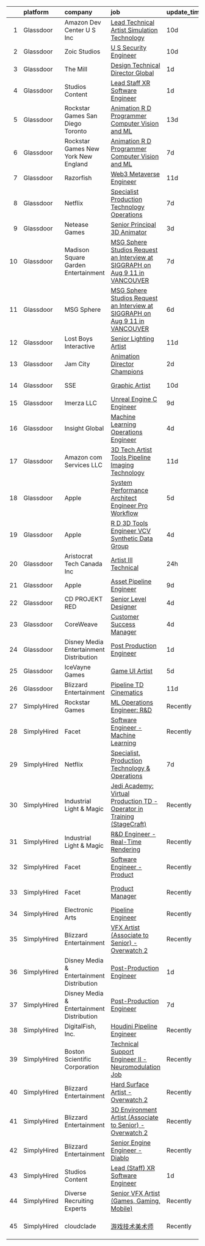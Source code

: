 

|    | platform    | company                                   | job                                                                                                                                                                                                                                                                                                                                                                                                                                                                                                                                                                                                                                                                                                                                                                                                                                                                                                                                                                                                                                                                                                                                                                                                                                                                                                                                                                                                        | update_time   | location            |
|---:|:------------|:------------------------------------------|:-----------------------------------------------------------------------------------------------------------------------------------------------------------------------------------------------------------------------------------------------------------------------------------------------------------------------------------------------------------------------------------------------------------------------------------------------------------------------------------------------------------------------------------------------------------------------------------------------------------------------------------------------------------------------------------------------------------------------------------------------------------------------------------------------------------------------------------------------------------------------------------------------------------------------------------------------------------------------------------------------------------------------------------------------------------------------------------------------------------------------------------------------------------------------------------------------------------------------------------------------------------------------------------------------------------------------------------------------------------------------------------------------------------|:--------------|:--------------------|
|  1 | Glassdoor   | Amazon Dev Center U S   Inc               | [Lead Technical Artist  Simulation Technology](https://www.glassdoor.com/partner/jobListing.htm?pos=124&ao=1136043&s=58&guid=0000018229d8dc769f7ef211166c7674&src=GD_JOB_AD&t=SR&vt=w&cs=1_73c84cad&cb=1658559454603&jobListingId=1008000807502&jrtk=3-0-1g8kthn52jm55801-1g8kthn5gj46s800-2176659b6cb6fee6-)                                                                                                                                                                                                                                                                                                                                                                                                                                                                                                                                                                                                                                                                                                                                                                                                                                                                                                                                                                                                                                                                                              | 10d           | Florida             |
|  2 | Glassdoor   | Zoic Studios                              | [U S  Security Engineer](https://www.glassdoor.com/partner/jobListing.htm?pos=114&ao=1136043&s=58&guid=0000018229d8dc769f7ef211166c7674&src=GD_JOB_AD&t=SR&vt=w&ea=1&cs=1_0bd0f3f0&cb=1658559454602&jobListingId=1008001099170&jrtk=3-0-1g8kthn52jm55801-1g8kthn5gj46s800-3fce2bb8b019d9b2-)                                                                                                                                                                                                                                                                                                                                                                                                                                                                                                                                                                                                                                                                                                                                                                                                                                                                                                                                                                                                                                                                                                               | 10d           | Remote              |
|  3 | Glassdoor   | The Mill                                  | [Design Technical Director  Global](https://www.glassdoor.com/partner/jobListing.htm?pos=117&ao=1136043&s=58&guid=0000018229d8dc769f7ef211166c7674&src=GD_JOB_AD&t=SR&vt=w&cs=1_1b66e8bd&cb=1658559454603&jobListingId=1008021649194&jrtk=3-0-1g8kthn52jm55801-1g8kthn5gj46s800-1ee43a0842414491-)                                                                                                                                                                                                                                                                                                                                                                                                                                                                                                                                                                                                                                                                                                                                                                                                                                                                                                                                                                                                                                                                                                         | 1d            | New York, NY        |
|  4 | Glassdoor   | Studios Content                           | [Lead  Staff  XR Software Engineer](https://www.glassdoor.com/partner/jobListing.htm?pos=103&ao=1110586&s=58&guid=0000018229d8dc769f7ef211166c7674&src=GD_JOB_AD&t=SR&vt=w&cs=1_790d3f16&cb=1658559454601&jobListingId=1008020675863&cpc=CBEBA1A9D941894A&jrtk=3-0-1g8kthn52jm55801-1g8kthn5gj46s800-a02d03ca6b972eeb--6NYlbfkN0DAFTyt7pbDCC2JPO79CSdi1dIb81yjczP5qsKcZIxgiYm3-7g-689UM0rgypL64cpNDepkh3HaOlquiznncK0jDhtZzDMGJ0DVmq6xchC8MKpsDTl4-NPe-XVzN8aSxIOK4n9EysEMYtB1lSR1phauX5zsP9EDQYqDS4tc0RyaVfo8zzwzz12m0KB22PE8GxEfPhpw5gq9zpgqdP0aZ6CNaltAvhp2bTeoTz6Bzm1_0vb-IpUzLYYGREN9NbCmf_0Cbp_7jo65XrAFqzwouaWCM_FArWngoweH9gn3bE6GFAKkFHXr-UQX0YteyitXOvQJMIZnIliLyzsNpml59kzOTDXeg8Wt8w8bW06QVvTacQ22Qv53vUUdPhktjX0DKuUEft6R9X-PJNIWHkBzFEXc4Gd9aJslyH3vY5LIEBY727fXrK6I9hh_zoI3UbQW29c%3D)                                                                                                                                                                                                                                                                                                                                                                                                                                                                                                                                                                                                      | 1d            | Glendale, CA        |
|  5 | Glassdoor   | Rockstar Games San Diego   Toronto        | [Animation R D Programmer  Computer Vision and ML](https://www.glassdoor.com/partner/jobListing.htm?pos=123&ao=1136043&s=58&guid=0000018229d8dc769f7ef211166c7674&src=GD_JOB_AD&t=SR&vt=w&cs=1_2a143961&cb=1658559454603&jobListingId=1007994889333&jrtk=3-0-1g8kthn52jm55801-1g8kthn5gj46s800-3d94f6aba5e2c913-)                                                                                                                                                                                                                                                                                                                                                                                                                                                                                                                                                                                                                                                                                                                                                                                                                                                                                                                                                                                                                                                                                          | 13d           | Carlsbad, CA        |
|  6 | Glassdoor   | Rockstar Games New York   New England     | [Animation R D Programmer  Computer Vision and ML](https://www.glassdoor.com/partner/jobListing.htm?pos=125&ao=1136043&s=58&guid=0000018229d8dc769f7ef211166c7674&src=GD_JOB_AD&t=SR&vt=w&cs=1_85bc7484&cb=1658559454603&jobListingId=1008008924422&jrtk=3-0-1g8kthn52jm55801-1g8kthn5gj46s800-3642d98c74d7049e-)                                                                                                                                                                                                                                                                                                                                                                                                                                                                                                                                                                                                                                                                                                                                                                                                                                                                                                                                                                                                                                                                                          | 7d            | Manhattan           |
|  7 | Glassdoor   | Razorfish                                 | [Web3 Metaverse Engineer](https://www.glassdoor.com/partner/jobListing.htm?pos=110&ao=1136043&s=58&guid=0000018229d8dc769f7ef211166c7674&src=GD_JOB_AD&t=SR&vt=w&ea=1&cs=1_7e487ba3&cb=1658559454602&jobListingId=1007999007023&jrtk=3-0-1g8kthn52jm55801-1g8kthn5gj46s800-37130fe9a53d6876-)                                                                                                                                                                                                                                                                                                                                                                                                                                                                                                                                                                                                                                                                                                                                                                                                                                                                                                                                                                                                                                                                                                              | 11d           | New York, NY        |
|  8 | Glassdoor   | Netflix                                   | [Specialist  Production Technology   Operations](https://www.glassdoor.com/partner/jobListing.htm?pos=107&ao=1136043&s=58&guid=0000018229d8dc769f7ef211166c7674&src=GD_JOB_AD&t=SR&vt=w&cs=1_dfebc5be&cb=1658559454601&jobListingId=1008008710790&jrtk=3-0-1g8kthn52jm55801-1g8kthn5gj46s800-54fec7f0239f9949-)                                                                                                                                                                                                                                                                                                                                                                                                                                                                                                                                                                                                                                                                                                                                                                                                                                                                                                                                                                                                                                                                                            | 7d            | Los Angeles, CA     |
|  9 | Glassdoor   | Netease Games                             | [Senior   Principal 3D Animator](https://www.glassdoor.com/partner/jobListing.htm?pos=113&ao=1136043&s=58&guid=0000018229d8dc769f7ef211166c7674&src=GD_JOB_AD&t=SR&vt=w&ea=1&cs=1_1ec00607&cb=1658559454602&jobListingId=1008014864247&jrtk=3-0-1g8kthn52jm55801-1g8kthn5gj46s800-9d8f3e71dd8e24b0-)                                                                                                                                                                                                                                                                                                                                                                                                                                                                                                                                                                                                                                                                                                                                                                                                                                                                                                                                                                                                                                                                                                       | 3d            | Remote              |
| 10 | Glassdoor   | Madison Square Garden Entertainment       | [MSG Sphere Studios   Request an Interview at SIGGRAPH on Aug 9   11 in VANCOUVER](https://www.glassdoor.com/partner/jobListing.htm?pos=115&ao=1136043&s=58&guid=0000018229d8dc769f7ef211166c7674&src=GD_JOB_AD&t=SR&vt=w&cs=1_682563f1&cb=1658559454602&jobListingId=1008009076227&jrtk=3-0-1g8kthn52jm55801-1g8kthn5gj46s800-a5473954148aa4c1-)                                                                                                                                                                                                                                                                                                                                                                                                                                                                                                                                                                                                                                                                                                                                                                                                                                                                                                                                                                                                                                                          | 7d            | Burbank, CA         |
| 11 | Glassdoor   | MSG Sphere                                | [MSG Sphere Studios   Request an Interview at SIGGRAPH on Aug 9   11 in VANCOUVER](https://www.glassdoor.com/partner/jobListing.htm?pos=118&ao=1136043&s=58&guid=0000018229d8dc769f7ef211166c7674&src=GD_JOB_AD&t=SR&vt=w&cs=1_96ee16f2&cb=1658559454603&jobListingId=1008009429137&jrtk=3-0-1g8kthn52jm55801-1g8kthn5gj46s800-52b17ac948aa8bc8-)                                                                                                                                                                                                                                                                                                                                                                                                                                                                                                                                                                                                                                                                                                                                                                                                                                                                                                                                                                                                                                                          | 6d            | Burbank, CA         |
| 12 | Glassdoor   | Lost Boys Interactive                     | [Senior Lighting Artist](https://www.glassdoor.com/partner/jobListing.htm?pos=121&ao=1136043&s=58&guid=0000018229d8dc769f7ef211166c7674&src=GD_JOB_AD&t=SR&vt=w&ea=1&cs=1_8ae4c21b&cb=1658559454603&jobListingId=1007997869563&jrtk=3-0-1g8kthn52jm55801-1g8kthn5gj46s800-51f467638d738e51-)                                                                                                                                                                                                                                                                                                                                                                                                                                                                                                                                                                                                                                                                                                                                                                                                                                                                                                                                                                                                                                                                                                               | 11d           | Remote              |
| 13 | Glassdoor   | Jam City                                  | [Animation Director  Champions ](https://www.glassdoor.com/partner/jobListing.htm?pos=112&ao=1136043&s=58&guid=0000018229d8dc769f7ef211166c7674&src=GD_JOB_AD&t=SR&vt=w&ea=1&cs=1_17363af2&cb=1658559454602&jobListingId=1008018283775&jrtk=3-0-1g8kthn52jm55801-1g8kthn5gj46s800-4610afd753adbaaa-)                                                                                                                                                                                                                                                                                                                                                                                                                                                                                                                                                                                                                                                                                                                                                                                                                                                                                                                                                                                                                                                                                                       | 2d            | Culver City, CA     |
| 14 | Glassdoor   | SSE                                       | [Graphic Artist](https://www.glassdoor.com/partner/jobListing.htm?pos=122&ao=1136043&s=58&guid=0000018229d8dc769f7ef211166c7674&src=GD_JOB_AD&t=SR&vt=w&ea=1&cs=1_0e44444a&cb=1658559454603&jobListingId=1008001110074&jrtk=3-0-1g8kthn52jm55801-1g8kthn5gj46s800-50d7530ccefde205-)                                                                                                                                                                                                                                                                                                                                                                                                                                                                                                                                                                                                                                                                                                                                                                                                                                                                                                                                                                                                                                                                                                                       | 10d           | Jacksonville, FL    |
| 15 | Glassdoor   | Imerza  LLC                               | [Unreal Engine   C   Engineer](https://www.glassdoor.com/partner/jobListing.htm?pos=109&ao=1136043&s=58&guid=0000018229d8dc769f7ef211166c7674&src=GD_JOB_AD&t=SR&vt=w&ea=1&cs=1_8331529c&cb=1658559454602&jobListingId=1008001897361&jrtk=3-0-1g8kthn52jm55801-1g8kthn5gj46s800-8c79bb2871c86338-)                                                                                                                                                                                                                                                                                                                                                                                                                                                                                                                                                                                                                                                                                                                                                                                                                                                                                                                                                                                                                                                                                                         | 9d            | Remote              |
| 16 | Glassdoor   | Insight Global                            | [Machine Learning Operations Engineer](https://www.glassdoor.com/partner/jobListing.htm?pos=106&ao=1110586&s=58&guid=0000018229d8dc769f7ef211166c7674&src=GD_JOB_AD&t=SR&vt=w&cs=1_0e0192a5&cb=1658559454601&jobListingId=1008012941286&cpc=2CAED5C921A5F994&jrtk=3-0-1g8kthn52jm55801-1g8kthn5gj46s800-6ee3d94ebee2f9ff--6NYlbfkN0BKkHZu3wF05EeDimN_p6sYpKCMArvwa95YdH7UpkaBCqc7l59ErwqcIquYO0j72pdr6uJAyOo3IhqaKS8B1HTcKOCJMHxonO5G7CoFL1jLxb1duZ4BfCkkUjZqig21xXxHhpDV4ec3AX60YIPuOxjqNpShvHCPMqyIQBsVTguKDeUQwPYyUdttrnIV3cPlG-44Akhr5IYU0Tr0_bTaYNYi6H9QM9VTOnTYChG89voHz-eEsA3BamEYZQ9NIkcQI98zbrHplh71S0TPIqk85OU1_azD4pdnxOf9Ilc0dC5qEXYg6YAD7ExcV_a4Xkf3jCDXN4nxF0_ZnwQ3xpB14d_eoHit2drNsj89dA7h_1w_izCmq4P8tXTnqSLTmbNJsoj6dqg4krLdRgcu_8Bsx8VprOi6ndOHVNQNcQX_mHDRjQZY1emNUB0iAY_oMIvtd-4zS-tDnyWBUfx2jqxtSrAXzKxkSp88U2ZrDI9jrQ491g%3D%3D)                                                                                                                                                                                                                                                                                                                                                                                                                                                                                                                                                     | 4d            | Carlsbad, CA        |
| 17 | Glassdoor   | Amazon com Services LLC                   | [3D Tech Artist   Tools   Pipeline  Imaging Technology](https://www.glassdoor.com/partner/jobListing.htm?pos=120&ao=1136043&s=58&guid=0000018229d8dc769f7ef211166c7674&src=GD_JOB_AD&t=SR&vt=w&cs=1_13c55309&cb=1658559454603&jobListingId=1007998216393&jrtk=3-0-1g8kthn52jm55801-1g8kthn5gj46s800-f27f40d9307d398a-)                                                                                                                                                                                                                                                                                                                                                                                                                                                                                                                                                                                                                                                                                                                                                                                                                                                                                                                                                                                                                                                                                     | 11d           | New York, NY        |
| 18 | Glassdoor   | Apple                                     | [System Performance Architect Engineer   Pro Workflow](https://www.glassdoor.com/partner/jobListing.htm?pos=102&ao=1110586&s=58&guid=0000018229d8dc769f7ef211166c7674&src=GD_JOB_AD&t=SR&vt=w&cs=1_fbed1063&cb=1658559454601&jobListingId=1008010117614&cpc=E04C949A9101C6A2&jrtk=3-0-1g8kthn52jm55801-1g8kthn5gj46s800-84ee9f20d4e1af98--6NYlbfkN0BvKrLyj5gPmtZO9T8euul8TCxuuKNOtzRJOomxnwSEodTz2Bc-sPZlavsCvouCU0WpyavI31Cnj_8JzDq7GXmUJFSP92R04ZfKaA2yrdo6aWOzbJpQl6RFvmPaS4sPZYe4k_bx2Wz5AC16fD_0tVtAMbgnEe2rz20Nac8IDlX6E4st2zMK_iJcUOmp2spFPq8nr5_fuKzgIF6y-qu5AnGjKAXnFUdDl9VUstFNZAkkrhlkqfssmOX0Ir_OVk-V_c56SbTt9p8p0L35XbYqRQngh-WA7uAzhhgniMPMYCEfEHcbJG50qCw3ySUBujjS7PLnV3KjwcWTUImckAKKNXzztzg7ECEOnvAq_x6KEQGZ0WUaWG7DQq1jGvauTbUDDbQG4fvY4YX8l40_jhUYBhh8p3fqA4M8cuPy6zxFpMuofuMmoN-xnhb1hJFmU-sMXQetLopsOmCTPMV3b9ou-UT4aW_2AllsoRwFKDXYs2NU9H3owR60SK4_grlTPD-2gqPAy0OEZ9CroNiuZuRxqUJPjfkn54NCU83T9x4wVngoSwP9DlF-gZHaXJ3g-KMPacY7WCvpnQs8nUVhlcSHuOHwYxj0voGBejos1nLbViN3kYaRR7_XbxyqXGmZGpyjebSUii6wJxnw6KFLuYBSG9AKx0OU3046kqvN0fJTzNpz-xLp5UnuVVk_kuheW-VuHIHiDGa3IQ3hYdG2n3Y8zBKs0c_i7IDexxz33dLtVec_F4ywByjscZE_cqnWCOjg7AOfRPey20uOrgzMPiZ1dYQMMIi7aJpFhpqaBQZT7SBnsaHg2IxUUoyj0E5BAqSfk--urJYcKT3dFIj-qZcZ0z__DhgUKK7lw0gp-f5CE2zZVK5jlDI3yWs4wv5qeh2RcmvVYiKoj4ZmbK9g2hcHbY5SdvQauBK2VFiXA_DE40Qb0NI47UVDvHcqnuRzCbn7_lq4DyLwDZvpoandPz5Lx_pJCUnnzWvhcliI14xJHxQ68mtyx9dRgQcJ) | 5d            | Portland, OR        |
| 19 | Glassdoor   | Apple                                     | [R D 3D Tools Engineer  VCV Synthetic Data Group](https://www.glassdoor.com/partner/jobListing.htm?pos=105&ao=1110586&s=58&guid=0000018229d8dc769f7ef211166c7674&src=GD_JOB_AD&t=SR&vt=w&cs=1_87c3d871&cb=1658559454601&jobListingId=1008011631925&cpc=C4A69CCDBB3B9599&jrtk=3-0-1g8kthn52jm55801-1g8kthn5gj46s800-4df676c2e13f7c6f--6NYlbfkN0BvKrLyj5gPmtZO9T8euul8TCxuuKNOtzRJOomxnwSEodTz2Bc-sPZl8WPllYOnI2jRAwbqYtCDSM2NaypT2bv9zNRDusitbExnmh9yaDCWqtVlBcCtkUdwsrkNbXEo9iMcl4JyRDwD_dHGsCaOtQuxQRUde536nTFcfviIrUnxMEBwccHNPa0tuZ9NrW6vmENXvUBe6zAzAxKeLv5-kK5HuQzwY5Sk3SBS5T4rCprPlc8d_YM_E9CU_SOAVyVktWWoz4_8Zei7VO-JjWcFPDOrPaz9iR6RYvGxlXn74e31dy7Oth6uei77JcUdmBaeFzAbNCbFyMyhxSgr5Q5H9awNTjizy7nU9KKevNNyi1E4gXICIQl_tP7hschWDGvSiBycqvxrpRtqeOnTYxmsjfHLksxNCjl8zUJZkIXFYQ-qkEVLb9BN-mmsHMYcXN-n1HuSmuvrOnzpGd29oMA8GFK8BA5PeSb2321MGGYzUghimiGBWn5z-nRB3xJ3-HE0093g2GqViLXXwNGhZr1MtaFQ4tQFkLOB1zQTZAXIA1zztmfc8CvESC8n9Cr-BKd30m_CI0ItA9YHsZcUutr0ISw9rb9MsktRLUfUL_VI_NsNnY5vDzhGHU9irWTiw588IDqSR5QDYdMFQhNIC9g553_Hu9s6K4F8CICV4mL-nrXRi8mtnus1ubqtV03NWEyzbDYbC_QNdDTh_rssnMPDsfUsj-Q21YL2AajpXQfjDbne-caIAKcUEUKo_sFI_dVFE3qhXxWMe73xvHU2BMjCqynxXpQ81moS7ZuOQYWosQfzYebs1GGYevA_FMck9a7tDPEJun-7xTx11aUkPiAUC56Or2xMa0JERHknSVyRRM26C3_IXO_nqPB2jICg6ygPEXAYU0RGjdIjSvJul9D000RqESiwqUVEe3UFBCIHdNJ8T-naXuLFcHS4V9bnMLKyU4QL8y9mbcBvO_873dvU4D0I-HxQ4DLcJKk%3D)                        | 4d            | San Diego, CA       |
| 20 | Glassdoor   | Aristocrat Tech Canada Inc                | [Artist III  Technical](https://www.glassdoor.com/partner/jobListing.htm?pos=119&ao=1136043&s=58&guid=0000018229d8dc769f7ef211166c7674&src=GD_JOB_AD&t=SR&vt=w&cs=1_5dce51ca&cb=1658559454603&jobListingId=1008021903534&jrtk=3-0-1g8kthn52jm55801-1g8kthn5gj46s800-fb58dfd105e1b930-)                                                                                                                                                                                                                                                                                                                                                                                                                                                                                                                                                                                                                                                                                                                                                                                                                                                                                                                                                                                                                                                                                                                     | 24h           | Las Vegas, NV       |
| 21 | Glassdoor   | Apple                                     | [Asset Pipeline Engineer](https://www.glassdoor.com/partner/jobListing.htm?pos=104&ao=1110586&s=58&guid=0000018229d8dc769f7ef211166c7674&src=GD_JOB_AD&t=SR&vt=w&cs=1_2a651c68&cb=1658559454601&jobListingId=1008004162533&cpc=8795CF9063CD573D&jrtk=3-0-1g8kthn52jm55801-1g8kthn5gj46s800-9798daa2e282cec1--6NYlbfkN0BvKrLyj5gPmtZO9T8euul8TCxuuKNOtzRJOomxnwSEodTz2Bc-sPZlbtkML8D-m4prOH3i67mH9X5k1VXnxBL_Mt19y1o4se6iputKxUUMekntSO6k-JQT0_GFQRfeb6R7JdLahkC5efiTC97RnJt-2q91NhJcb1TH8Fu02Sj-YzKmQdhJaGwxO6dhrWVNeIZYZXR1xL_gpzGU97DcnXh8QeaD13ETLXLfRNoLhkak5QHxiu91qfJESQYBbiVzEv2BTSFh-4gi-vfmMeR0uAZeul2i3gN5XpzljusA1rJXwH3q1vuYIfFW29JGIKt3sa6SfZCxQsosWC_fxijtVnaJYwZuNLtlWIltfOw73kk7ojpr3jAzTHHOZAtTllGcHFGkELEl4ISDtLlJDNzMB-5OwX0FM7jj17JCIPCJjJebMZWem634HY1OcHNsovh2w2cDNFhszOmNMlGi2t8j3gVhCpLZpxqkxAFtesHSOqd2sxvP0oTm2NwLwamoy7acsKkeMuWLA53pT6tWP2739T4QjIyZtlBK3a6n6O-x00LcbfIh5Xg47RuOS7-vs55wxa5sxybS8_t2lvoblRHdGacFJsMt8dU7WryvDCa-t8FDvuOE8usAjTfdb21E-9QyCtcwJBrpES1mV7u0cRcheYiapVUe3jh2DijzCrwO2knXWd-p1d2jw7nYGFudbHEnnK2Xzj_QBbeZekL9Tt1f0REhacMahPWUIxjHMakfl9pxlm9LwtNYcLar02SEt1Pbj1F-4fAdj01MGbVjat7JSch9ApipvwuT4wCS0Q-kxf0fYixqJHBuzD6O7rTvysqi78keOXTttCWhiEyhCijCpy0W4rbMuJHInSwzIKAI_RkCsVK5zjd2gLMfGZvHkJp2t73Nt8s_t2EOCow2vlFl7X182ZuYG3MDbnB4Rq2X_6ZaTDptBqUH_9-gsWaZPoUmGZDtUYEVNPqFvg%3D%3D)                                                                  | 9d            | Boulder, CO         |
| 22 | Glassdoor   | CD PROJEKT RED                            | [Senior Level Designer](https://www.glassdoor.com/partner/jobListing.htm?pos=111&ao=1136043&s=58&guid=0000018229d8dc769f7ef211166c7674&src=GD_JOB_AD&t=SR&vt=w&ea=1&cs=1_02bcbc01&cb=1658559454602&jobListingId=1008013433162&jrtk=3-0-1g8kthn52jm55801-1g8kthn5gj46s800-4c9a8438ff845ca6-)                                                                                                                                                                                                                                                                                                                                                                                                                                                                                                                                                                                                                                                                                                                                                                                                                                                                                                                                                                                                                                                                                                                | 4d            | Boston, MA          |
| 23 | Glassdoor   | CoreWeave                                 | [Customer Success Manager](https://www.glassdoor.com/partner/jobListing.htm?pos=126&ao=1136043&s=58&guid=0000018229d8dc769f7ef211166c7674&src=GD_JOB_AD&t=SR&vt=w&ea=1&cs=1_2a6bf359&cb=1658559454603&jobListingId=1008012382865&jrtk=3-0-1g8kthn52jm55801-1g8kthn5gj46s800-1ca0ecf4dbaa042a-)                                                                                                                                                                                                                                                                                                                                                                                                                                                                                                                                                                                                                                                                                                                                                                                                                                                                                                                                                                                                                                                                                                             | 4d            | Springfield, NJ     |
| 24 | Glassdoor   | Disney Media   Entertainment Distribution | [Post Production Engineer](https://www.glassdoor.com/partner/jobListing.htm?pos=101&ao=1110586&s=58&guid=0000018229d8dc769f7ef211166c7674&src=GD_JOB_AD&t=SR&vt=w&cs=1_9d3d35eb&cb=1658559454601&jobListingId=1008020678852&cpc=883DC43018083D9A&jrtk=3-0-1g8kthn52jm55801-1g8kthn5gj46s800-3c835cdda165fda9--6NYlbfkN0DAFTyt7pbDCC2JPO79CSdi1dIb81yjczP5qsKcZIxgiYm3-7g-689UM0rgypL64cpNDepkh3HaOiPUzudfRA2fgJtsvLK3pMffg2YPvPwqcNhjkziFshOOdfasQJj5QlY5yO82a-iDwB4nvECgOFBIYGQ-MmtkHXyOWhU2JM6J2LyDTBhbmT9cLEv4_ClgT6IQcgfd3EJA6O8SdobA1nRJROIqn1Ky1Hs2EW95xrBbmap12SyuhovsbKu7wB2A_VAYRsb4V-LKLb2p2eedsC1wiRFKokvrHoCuN-Ny1x7Oj84M6h84VJ0KrnnowEPIXWzfvz_bA3UNqatomvUFaNDAL1IzToGcUgbZlfv-6gbcseoPfVIzkZEHql-JdSzliMveLZzjmXfjlrRbac6ZVruO-rSF7xadFM57A6Ox2EQJLUogtyAJlyHtN1yPfJSIze0%3D)                                                                                                                                                                                                                                                                                                                                                                                                                                                                                                                                                                                                               | 1d            | Los Angeles, CA     |
| 25 | Glassdoor   | IceVayne Games                            | [Game UI Artist](https://www.glassdoor.com/partner/jobListing.htm?pos=108&ao=1136043&s=58&guid=0000018229d8dc769f7ef211166c7674&src=GD_JOB_AD&t=SR&vt=w&ea=1&cs=1_9bba9041&cb=1658559454602&jobListingId=1008010939116&jrtk=3-0-1g8kthn52jm55801-1g8kthn5gj46s800-a4580d4e6a89142d-)                                                                                                                                                                                                                                                                                                                                                                                                                                                                                                                                                                                                                                                                                                                                                                                                                                                                                                                                                                                                                                                                                                                       | 5d            | Remote              |
| 26 | Glassdoor   | Blizzard Entertainment                    | [Pipeline TD  Cinematics](https://www.glassdoor.com/partner/jobListing.htm?pos=116&ao=1136043&s=58&guid=0000018229d8dc769f7ef211166c7674&src=GD_JOB_AD&t=SR&vt=w&cs=1_4a42e153&cb=1658559454603&jobListingId=1007998161798&jrtk=3-0-1g8kthn52jm55801-1g8kthn5gj46s800-ea65093ab2c5173b-)                                                                                                                                                                                                                                                                                                                                                                                                                                                                                                                                                                                                                                                                                                                                                                                                                                                                                                                                                                                                                                                                                                                   | 11d           | Irvine, CA          |
| 27 | SimplyHired | Rockstar Games                            | [ML Operations Engineer: R&D](https://www.simplyhired.com/job/4UqlRtnLgoaGMicsjYesIr1pOsvzIkP6eOaM6e0xWXRYodvM_Zhi2w?q=vfx+engineer)                                                                                                                                                                                                                                                                                                                                                                                                                                                                                                                                                                                                                                                                                                                                                                                                                                                                                                                                                                                                                                                                                                                                                                                                                                                                       | Recently      | Carlsbad, CA        |
| 28 | SimplyHired | Facet                                     | [Software Engineer - Machine Learning](https://www.simplyhired.com/job/rRl7LpYqGiIowLAwzbrNzMgXtXTFbKgtp-z9fo66PKEqX4Q6nYlO_w?q=vfx+engineer)                                                                                                                                                                                                                                                                                                                                                                                                                                                                                                                                                                                                                                                                                                                                                                                                                                                                                                                                                                                                                                                                                                                                                                                                                                                              | Recently      | San Francisco, CA   |
| 29 | SimplyHired | Netflix                                   | [Specialist, Production Technology & Operations](https://www.simplyhired.com/job/QPxpl2uRWzCVLK_MpTJS5mm-1-iefnEkYePSoJ2BrNociR9lepIGAg?q=vfx+engineer)                                                                                                                                                                                                                                                                                                                                                                                                                                                                                                                                                                                                                                                                                                                                                                                                                                                                                                                                                                                                                                                                                                                                                                                                                                                    | 7d            | Los Angeles, CA     |
| 30 | SimplyHired | Industrial Light & Magic                  | [Jedi Academy: Virtual Production TD - Operator in Training (StageCraft)](https://www.simplyhired.com/job/gZV-jaTXxPtjQSZ63S-xKJ5_BtDUpD3gf-1Z9y3jEl6TUZ13C7BJSA?q=vfx+engineer)                                                                                                                                                                                                                                                                                                                                                                                                                                                                                                                                                                                                                                                                                                                                                                                                                                                                                                                                                                                                                                                                                                                                                                                                                           | Recently      | Manhattan Beach, CA |
| 31 | SimplyHired | Industrial Light & Magic                  | [R&D Engineer - Real-Time Rendering](https://www.simplyhired.com/job/AUITEjAo6GA1YiQNl7IbJ9r4lmSeg94_QQ9c-H8P9DfV7-fi2Fkmfg?q=vfx+engineer)                                                                                                                                                                                                                                                                                                                                                                                                                                                                                                                                                                                                                                                                                                                                                                                                                                                                                                                                                                                                                                                                                                                                                                                                                                                                | Recently      | San Francisco, CA   |
| 32 | SimplyHired | Facet                                     | [Software Engineer - Product](https://www.simplyhired.com/job/9nNjPFRcZj1uTPydvkduuE_9xf2rqJfUj2r6QPP1T2c2rtmHnoN_Bg?q=vfx+engineer)                                                                                                                                                                                                                                                                                                                                                                                                                                                                                                                                                                                                                                                                                                                                                                                                                                                                                                                                                                                                                                                                                                                                                                                                                                                                       | Recently      | San Francisco, CA   |
| 33 | SimplyHired | Facet                                     | [Product Manager](https://www.simplyhired.com/job/Z0g2FHG69bl3issjsDc4vsVCum3uU3Iqg_rf-yyzwim2WGJ4_-ylkg?q=vfx+engineer)                                                                                                                                                                                                                                                                                                                                                                                                                                                                                                                                                                                                                                                                                                                                                                                                                                                                                                                                                                                                                                                                                                                                                                                                                                                                                   | Recently      | San Francisco, CA   |
| 34 | SimplyHired | Electronic Arts                           | [Pipeline Engineer](https://www.simplyhired.com/job/teZ_mD8NB_xqltO1oac0Z5JhcsH8PxYpZdYYtlUxHCNfaWy3IPkgCQ?q=vfx+engineer)                                                                                                                                                                                                                                                                                                                                                                                                                                                                                                                                                                                                                                                                                                                                                                                                                                                                                                                                                                                                                                                                                                                                                                                                                                                                                 | Recently      | Orlando, FL         |
| 35 | SimplyHired | Blizzard Entertainment                    | [VFX Artist (Associate to Senior) - Overwatch 2](https://www.simplyhired.com/job/2d70J5UkkZ2YmvlvJfcaEqf0vVFEZwLt57euRMmQlk3Afx_2Q_gYzw?q=vfx+engineer)                                                                                                                                                                                                                                                                                                                                                                                                                                                                                                                                                                                                                                                                                                                                                                                                                                                                                                                                                                                                                                                                                                                                                                                                                                                    | Recently      | Irvine, CA          |
| 36 | SimplyHired | Disney Media & Entertainment Distribution | [Post-Production Engineer](https://www.simplyhired.com/job/t-3WGIEmEMXn5ofi7rJfDF0pqOwhTBWFgkB3nfbrH2Wzk7VSHw0-qQ?q=vfx+engineer)                                                                                                                                                                                                                                                                                                                                                                                                                                                                                                                                                                                                                                                                                                                                                                                                                                                                                                                                                                                                                                                                                                                                                                                                                                                                          | 1d            | Los Angeles, CA     |
| 37 | SimplyHired | Disney Media & Entertainment Distribution | [Post-Production Engineer](https://www.simplyhired.com/job/IsNZerNqPLZIu6OwaWViPuDZZFegIfv6SC96iioH_p2WjW8Nqb_JnA?q=vfx+engineer)                                                                                                                                                                                                                                                                                                                                                                                                                                                                                                                                                                                                                                                                                                                                                                                                                                                                                                                                                                                                                                                                                                                                                                                                                                                                          | 7d            | Los Angeles, CA     |
| 38 | SimplyHired | DigitalFish, Inc.                         | [Houdini Pipeline Engineer](https://www.simplyhired.com/job/OXJ8CgFRLaRYJf3fg3fwt2TSgfZcUsBX1X8B0eoRtaOUx5tNd2D2wQ?q=vfx+engineer)                                                                                                                                                                                                                                                                                                                                                                                                                                                                                                                                                                                                                                                                                                                                                                                                                                                                                                                                                                                                                                                                                                                                                                                                                                                                         | Recently      | Remote              |
| 39 | SimplyHired | Boston Scientific Corporation             | [Technical Support Engineer II - Neuromodulation Job](https://www.simplyhired.com/job/x3_MqmMDt-LogOnHo7xUmnlEj8UbzvIPIV3mV5KCqtO8wo9Nzy_Dvw?q=vfx+engineer)                                                                                                                                                                                                                                                                                                                                                                                                                                                                                                                                                                                                                                                                                                                                                                                                                                                                                                                                                                                                                                                                                                                                                                                                                                               | Recently      | Valencia, CA        |
| 40 | SimplyHired | Blizzard Entertainment                    | [Hard Surface Artist - Overwatch 2](https://www.simplyhired.com/job/6UbuxcizWm0FGl0VWvCtYyHq-2-jjcWZ_YsxRvD4XaS9M8_zOx_FMA?q=vfx+engineer)                                                                                                                                                                                                                                                                                                                                                                                                                                                                                                                                                                                                                                                                                                                                                                                                                                                                                                                                                                                                                                                                                                                                                                                                                                                                 | Recently      | Irvine, CA          |
| 41 | SimplyHired | Blizzard Entertainment                    | [3D Environment Artist (Associate to Senior) - Overwatch 2](https://www.simplyhired.com/job/pw88DtF0EULjjFMy83MMr_Hg0HBZII6DCgYGL9C12joglMD-Z-Xwnw?q=vfx+engineer)                                                                                                                                                                                                                                                                                                                                                                                                                                                                                                                                                                                                                                                                                                                                                                                                                                                                                                                                                                                                                                                                                                                                                                                                                                         | Recently      | Irvine, CA          |
| 42 | SimplyHired | Blizzard Entertainment                    | [Senior Engine Engineer - Diablo](https://www.simplyhired.com/job/tMmtCyDUxHf8JJJ5bCNONOHibfhTpYdY-nwQ76oeAkm7OrfyZhRqFg?q=vfx+engineer)                                                                                                                                                                                                                                                                                                                                                                                                                                                                                                                                                                                                                                                                                                                                                                                                                                                                                                                                                                                                                                                                                                                                                                                                                                                                   | Recently      | Irvine, CA          |
| 43 | SimplyHired | Studios Content                           | [Lead (Staff) XR Software Engineer](https://www.simplyhired.com/job/5yg4PGEW1Q6S_sTGJ3cYuebp6kPfYB1lTj-WzK9SOq4S1xAg1elrrQ?q=vfx+engineer)                                                                                                                                                                                                                                                                                                                                                                                                                                                                                                                                                                                                                                                                                                                                                                                                                                                                                                                                                                                                                                                                                                                                                                                                                                                                 | 1d            | Glendale, CA        |
| 44 | SimplyHired | Diverse Recruiting Experts                | [Senior VFX Artist (Games, Gaming, Mobile)](https://www.simplyhired.com/job/uiMQP2IWowivL6tCUav5jMKw-0YaZ34zdfD5sZR5GUI2dVIQjsSuLg?q=vfx+engineer)                                                                                                                                                                                                                                                                                                                                                                                                                                                                                                                                                                                                                                                                                                                                                                                                                                                                                                                                                                                                                                                                                                                                                                                                                                                         | Recently      | Remote              |
| 45 | SimplyHired | cloudclade                                | [游戏技术美术师](https://www.simplyhired.com/job/pSO4IJacoTKqOYwceaSzXCLyuDhzXx65fnAFWovItCEpcMRA5JnEgw?q=vfx+engineer)                                                                                                                                                                                                                                                                                                                                                                                                                                                                                                                                                                                                                                                                                                                                                                                                                                                                                                                                                                                                                                                                                                                                                                                                                                                                                           | Recently      | San Francisco, CA   |